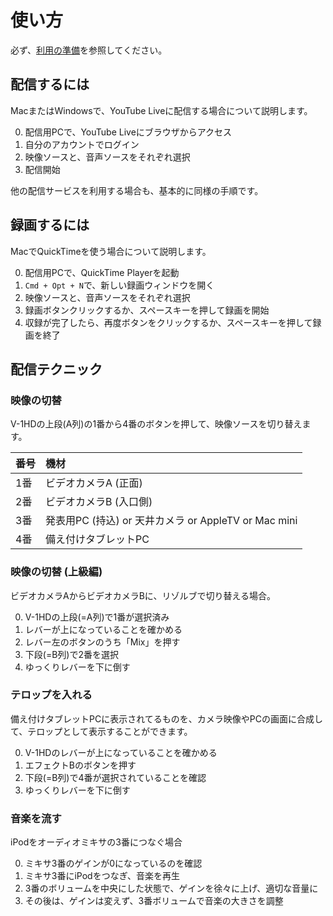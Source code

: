 # 使い方

必ず、[利用の準備](preparation.md)を参照してください。

## 配信するには

MacまたはWindowsで、YouTube Liveに配信する場合について説明します。

0. 配信用PCで、YouTube Liveにブラウザからアクセス
0. 自分のアカウントでログイン
0. 映像ソースと、音声ソースをそれぞれ選択
0. 配信開始

他の配信サービスを利用する場合も、基本的に同様の手順です。

## 録画するには

MacでQuickTimeを使う場合について説明します。

0. 配信用PCで、QuickTime Playerを起動
0. `Cmd + Opt + N`で、新しい録画ウィンドウを開く
0. 映像ソースと、音声ソースをそれぞれ選択
0. 録画ボタンクリックするか、スペースキーを押して録画を開始
0. 収録が完了したら、再度ボタンをクリックするか、スペースキーを押して録画を終了

## 配信テクニック

### 映像の切替

V-1HDの上段(A列)の1番から4番のボタンを押して、映像ソースを切り替えます。

番号 | 機材
:-- | :--
1番 | ビデオカメラA (正面)
2番 | ビデオカメラB (入口側)
3番 | 発表用PC (持込) or 天井カメラ or AppleTV or Mac mini
4番 | 備え付けタブレットPC

### 映像の切替 (上級編)

ビデオカメラAからビデオカメラBに、リゾルブで切り替える場合。

0. V-1HDの上段(=A列)で1番が選択済み
0. レバーが上になっていることを確かめる
0. レバー左のボタンのうち「Mix」を押す
0. 下段(=B列)で2番を選択
0. ゆっくりレバーを下に倒す

### テロップを入れる

備え付けタブレットPCに表示されてるものを、カメラ映像やPCの画面に合成して、テロップとして表示することができます。

0. V-1HDのレバーが上になっていることを確かめる
0. エフェクトBのボタンを押す
0. 下段(=B列)で4番が選択されていることを確認
0. ゆっくりレバーを下に倒す

### 音楽を流す

iPodをオーディオミキサの3番につなぐ場合

0. ミキサ3番のゲインが0になっているのを確認
0. ミキサ3番にiPodをつなぎ、音楽を再生
0. 3番のボリュームを中央にした状態で、ゲインを徐々に上げ、適切な音量に
0. その後は、ゲインは変えず、3番ボリュームで音楽の大きさを調整
